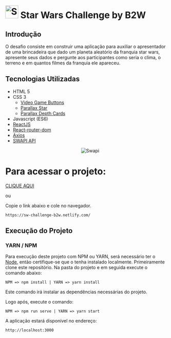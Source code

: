 # <img src="https://www.pngkey.com/png/detail/14-145635_spaceship-star-wars-spaceship-png.png" alt="SW" width="40" /> Star Wars Challenge by B2W

## Introdução
O desafio consiste em construir uma aplicação para auxiliar o apresentador de uma brincadeira
que dado um planeta aleatório da franquia star wars, apresente seus dados e pergunte aos participantes
como seria o clima, o terreno e em quantos filmes da franquia ele apareceu. 

## Tecnologias Utilizadas

- HTML 5
- CSS 3
  - [Video Game Buttons](https://codepen.io/DanielWeiner/pen/iFadn)
  - [Parallax Star](https://codepen.io/saransh/pen/BKJun)
  - [Parallax Depth Cards](https://codepen.io/andymerskin/pen/XNMWvQ)
- Javascript (ES6)
- [ReactJS](https://reactjs.org/)
- [React-router-dom](https://www.npmjs.com/package/react-router-dom)
- [Axios](https://github.com/axios/axios)
- [SWAPI API](https://swapi.co/)<p align='center'><img src='https://swapi.co/static/favicon.ico' alt='Swapi'/></p>

# Para acessar o projeto:

[CLIQUE AQUI](https://sw-challenge-b2w.netlify.com/)

ou

Copie o link abaixo e cole no navegador.

```
https://sw-challenge-b2w.netlify.com/

```

## Execução do Projeto

### YARN / NPM
Para execução deste projeto com NPM ou YARN, será necessário ter o [Node](https://nodejs.org),
então certifique-se que o tenha instalado localmente. Primeiramente clone este repositório.
Na pasta do projeto e em seguida execute o comando abaixo:
```
NPM => npm install | YARN => yarn install
```
Este comando irá instalar as dependências necessárias do projeto.
 
Logo após, execute o comando:
```
NPM => npm run serve | YARN => yarn start
```
A aplicação estará disponível no endereço: 
```
http://localhost:3000
```